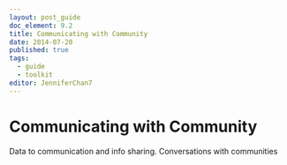 ```yaml
---
layout: post_guide
doc_element: 9.2
title: Communicating with Community
date: 2014-07-20
published: true
tags:
  - guide
  - toolkit
editor: JenniferChan7
---
```


# Communicating with Community

Data to communication and info sharing. Conversations with communities

